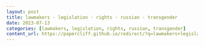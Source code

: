 ```yaml
---
layout: post
title: lawmakers · legislation · rights · russian · transgender
date: 2023-07-13
categories: [lawmakers, legislation, rights, russian, transgender]
content_url: https://papercliff.github.io/redirect/?q=lawmakers+legislation+rights+russian+transgender&tbs=cdr:1,cd_min:7/12/2023,cd_max:7/14/2023
---
```

